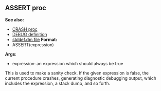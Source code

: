 ## ASSERT proc
**See also:**
+   [CRASH proc](/ref/proc/CRASH.md) 
+   [DEBUG definition](/ref/DM/preprocessor/define/DEBUG.md) 
+   [stddef.dm file](/ref/%7B%7Bappendix%7D%7D/stddef%2edm.md) <!-- -->
**Format:**
+   ASSERT(expression)
<!-- -->
**Args:**
+   expression: an expression which should always be true


This is used to make a sanity check. If the given expression is
false, the current procedure crashes, generating diagnostic debugging
output, which includes the expression, a stack dump, and so forth.